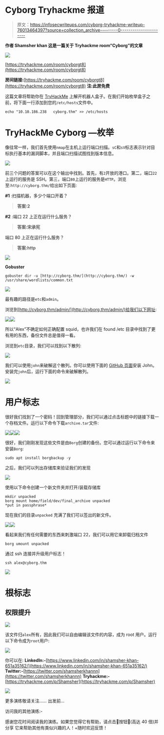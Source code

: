 # Cyborg Tryhackme 报道

> 原文：<https://infosecwriteups.com/cyborg-tryhackme-writeup-76013464397?source=collection_archive---------0----------------------->

**作者 Shamsher khan 这是一篇关于 Tryhackme room“Cyborg”的文章**

![](img/9f4a2be9a303baf02d3a1a63312e8174.png)

[https://tryhackme.com/room/cyborgt8](https://tryhackme.com/room/cyborgt8)

**房间链接:**[https://tryhackme.com/room/cyborgt8](https://tryhackme.com/room/cyborgt8)
**注:此房免费**

这篇文章将帮助你在 [TryHackMe](https://tryhackme.com/) 上解开机器人盒子。在我们开始枚举盒子之前，将下面一行添加到您的`/etc/hosts`文件中。

```
echo "10.10.186.238   cyborg.thm" >> /etc/hosts
```

# TryHackMe Cyborg —枚举

像往常一样，我们首先使用`nmap`在主机上运行端口扫描。`sC`和`sV`标志表示针对目标执行基本的漏洞脚本，并且端口扫描试图找到版本信息。

![](img/15f9ebe216c2c99305a0c246e4b9a3d4.png)

前三个问题的答案可以在这个输出中找到。首先，有`2`开放的港口。第二，端口`22`上运行的服务是 SSH。第三，端口`80`上运行的服务是`HTTP`。浏览至:`http://cyborg.thm/`给出如下页面:

**#1** :扫描机器，多少个端口开着？

> **答案:2**

**#2** :端口 22 上正在运行什么服务？

> **答案:宋承宪**

端口 80 上正在运行什么服务？

> **答案:http**

![](img/ae82a5a91e776dc6f0b48bcc7ad712f4.png)

**Gobuster**

```
gobuster dir -u [http://cyborg.thm/](http://cyborg.thm/) -w /usr/share/wordlists/common.txt
```

![](img/8d71667fa8567f9eb58c3a421545b455.png)

最有趣的路径是`etc`和`admin`。

浏览到[http://cyborg.thm/admin/](http://cyborg.thm/admin/)给我们以下网址:

![](img/8f5de0970521aeb40a172f6ac4c2cfd1.png)![](img/f24e82dee84d4f9c91564420c79a450b.png)

所以“Alex”不确定如何正确配置 squid，也许我们在 found /etc 目录中找到了更有用的东西，备份文件总是值得一看。

浏览到`etc`目录，我们可以找到以下散列:

![](img/0b6727b0d4a6aeea695a0b9790f37c67.png)

我们可以使用`john`来破解这个散列。你可以使用下面的 [GitHub 页面](https://github.com/openwall/john)安装 John。安装完`john`后，运行下面的命令来破解散列。

![](img/059bd820a72f99b9b33169bde1a3ff5c.png)

# 用户标志

很好我们找到了一个密码！回到管理部分，我们可以通过点击标题中的链接下载一个存档文件。运行以下命令下载`archive.tar`文件:

![](img/22f198facf5517a38c7ca19315e16024.png)![](img/89799d28167946deb3295434a7c3872e.png)![](img/8324373d4386fb291d74d665d7ffd27f.png)

很好，我们刚刚发现这些文件是由`Borg`创建的备份。您可以通过运行以下命令来安装`Borg`:

```
sudo apt install borgbackup -y
```

之后，我们可以列出存储库来验证我们的发现

![](img/50bc6e6247f13a6b6feb731af8723a84.png)

使用以下命令创建一个新文件夹并打开/装载存储库

```
mkdir unpacked
borg mount home/field/dev/final_archive unpacked
*put in passphrase*
```

现在我们的目录`unpacked` 充满了我们可以签出的新文件。

![](img/2bc223636190bc0a2a2fb3bd652efb35.png)![](img/129d3853adc066708cd9454676b98477.png)

看起来我们有任何需要的东西来刺激端口 22，我们可以用它来卸载归档文件

```
borg umount unpacked
```

通过 ssh 连接并升级用户标志！

```
ssh alex@cyborg.thm
```

![](img/62b778785107926d607871a014a308f2.png)

# 根标志

## 权限提升

![](img/b71a1c7c800d86f345c6e419f6694b40.png)

该文件归`alex`所有，因此我们可以自由编辑该文件的内容，成为 root 用户。运行以下命令成为`root`用户:

![](img/1f9600585da6ae2bbf239702424fb752.png)

你可以在:
**LinkedIn:-**[https://www.linkedin.com/in/shamsher-khan-651a35162/](https://www.linkedin.com/in/shamsher-khan-651a35162/)
**Twitter:-**[https://twitter.com/shamsherkhannn](https://twitter.com/shamsherkhannn)
**Tryhackme:-**[https://tryhackme.com/p/Shamsher](https://tryhackme.com/p/Shamsher)

![](img/09e5bbba06c7688a702aeec8570d243c.png)

更多演练敬请关注……
出发前…

访问我的其他演练:-

感谢您花时间阅读我的演练。如果您觉得它有帮助，请点击👏按钮👏(高达 40 倍)并分享
它来帮助其他有类似兴趣的人！+随时欢迎反馈！